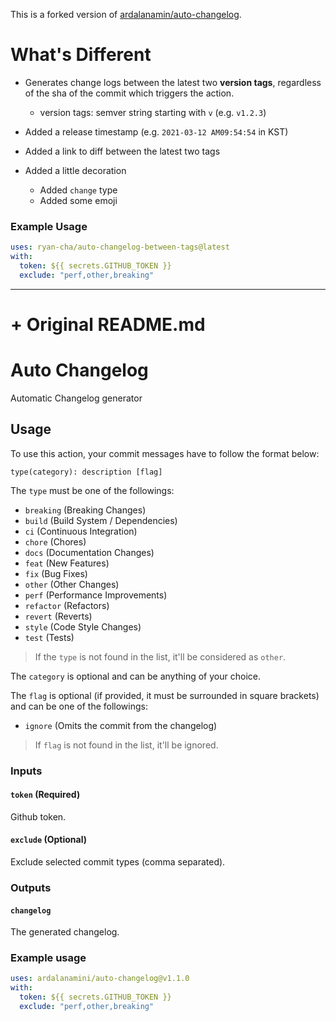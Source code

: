 This is a forked version of [ardalanamin/auto-changelog](https://github.com/ardalanamini/auto-changelog).

# What's Different

- Generates change logs between the latest two **version tags**, regardless of the sha of the commit which triggers the action.

  - version tags: semver string starting with `v` (e.g. `v1.2.3`)

- Added a release timestamp (e.g. `2021-03-12 AM09:54:54` in KST)

- Added a link to diff between the latest two tags

- Added a little decoration
  - Added `change` type
  - Added some emoji

### Example Usage

```yaml
uses: ryan-cha/auto-changelog-between-tags@latest
with:
  token: ${{ secrets.GITHUB_TOKEN }}
  exclude: "perf,other,breaking"
```

---

# + Original README.md

# Auto Changelog

Automatic Changelog generator

## Usage

To use this action, your commit messages have to follow the format below:

```git
type(category): description [flag]
```

The `type` must be one of the followings:

- `breaking` (Breaking Changes)
- `build` (Build System / Dependencies)
- `ci` (Continuous Integration)
- `chore` (Chores)
- `docs` (Documentation Changes)
- `feat` (New Features)
- `fix` (Bug Fixes)
- `other` (Other Changes)
- `perf` (Performance Improvements)
- `refactor` (Refactors)
- `revert` (Reverts)
- `style` (Code Style Changes)
- `test` (Tests)

> If the `type` is not found in the list, it'll be considered as `other`.

The `category` is optional and can be anything of your choice.

The `flag` is optional (if provided, it must be surrounded in square brackets) and can be one of the followings:

- `ignore` (Omits the commit from the changelog)

> If `flag` is not found in the list, it'll be ignored.

### Inputs

#### `token` **(Required)**

Github token.

#### `exclude` **(Optional)**

Exclude selected commit types (comma separated).

### Outputs

#### `changelog`

The generated changelog.

### Example usage

```yaml
uses: ardalanamini/auto-changelog@v1.1.0
with:
  token: ${{ secrets.GITHUB_TOKEN }}
  exclude: "perf,other,breaking"
```
